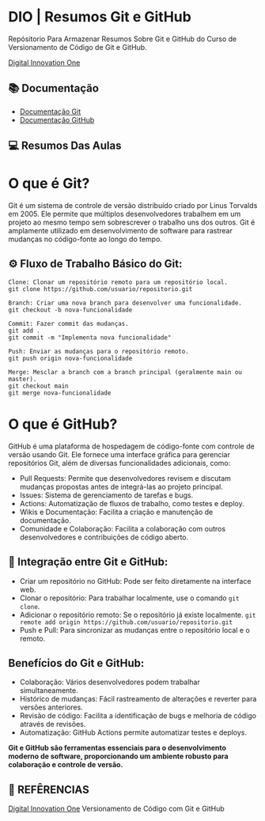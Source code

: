 # DIO | Resumos Git e GitHub

Repósitorio Para Armazenar Resumos Sobre Git e GitHub do Curso de Versionamento de Código de Git e GitHub.

[Digital Innovation One](https://www.dio.me/)

## 📚 Documentação 

- [Documentação Git](https://git-scm.com/doc)
- [Documentação GitHub](https://docs.github.com/pt)


## 💻 Resumos Das Aulas 

# O que é Git?
Git é um sistema de controle de versão distribuído criado por Linus Torvalds em 2005. Ele permite que múltiplos desenvolvedores trabalhem em um projeto ao mesmo tempo sem sobrescrever o trabalho uns dos outros. Git é amplamente utilizado em desenvolvimento de software para rastrear mudanças no código-fonte ao longo do tempo.

## ⚙ Fluxo de Trabalho Básico do Git:
```
Clone: Clonar um repositório remoto para um repositório local.
git clone https://github.com/usuario/repositorio.git
```
```
Branch: Criar uma nova branch para desenvolver uma funcionalidade.
git checkout -b nova-funcionalidade
```
```
Commit: Fazer commit das mudanças.
git add .
git commit -m "Implementa nova funcionalidade"
```
```
Push: Enviar as mudanças para o repositório remoto.
git push origin nova-funcionalidade
```
```
Merge: Mesclar a branch com a branch principal (geralmente main ou master).
git checkout main
git merge nova-funcionalidade
```
# O que é GitHub?
GitHub é uma plataforma de hospedagem de código-fonte com controle de versão usando Git. Ele fornece uma interface gráfica para gerenciar repositórios Git, além de diversas funcionalidades adicionais, como:

- Pull Requests: Permite que desenvolvedores revisem e discutam mudanças propostas antes de integrá-las ao projeto principal.
- Issues: Sistema de gerenciamento de tarefas e bugs.
- Actions: Automatização de fluxos de trabalho, como testes e deploy.
- Wikis e Documentação: Facilita a criação e manutenção de documentação.
- Comunidade e Colaboração: Facilita a colaboração com outros desenvolvedores e contribuições de código aberto.

## 💾 Integração entre Git e GitHub:
- Criar um repositório no GitHub: Pode ser feito diretamente na interface web.
- Clonar o repositório: Para trabalhar localmente, use o comando `git clone`.
- Adicionar o repositório remoto: Se o repositório já existe localmente.
`git remote add origin https://github.com/usuario/repositorio.git`
- Push e Pull: Para sincronizar as mudanças entre o repositório local e o remoto.

## Benefícios do Git e GitHub:
- Colaboração: Vários desenvolvedores podem trabalhar simultaneamente.
- Histórico de mudanças: Fácil rastreamento de alterações e reverter para versões anteriores.
- Revisão de código: Facilita a identificação de bugs e melhoria de código através de revisões.
- Automatização: GitHub Actions permite automatizar testes e deploys.

**Git e GitHub são ferramentas essenciais para o desenvolvimento moderno de software, proporcionando um ambiente robusto para colaboração e controle de versão.**

## 🔎 REFÊRENCIAS
[Digital Innovation One](https://www.dio.me/) Versionamento de Código com Git e GitHub
